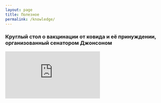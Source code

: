 ```yaml
---
layout: page
title: Полезное
permalink: /knowledge/
---
```


### Круглый стол о вакцинации от ковида и её принуждении, организованный сенатором Джонсоном

<div class="youtube-container">
   <iframe class="responsive-iframe" src="https://drive.google.com/file/d/1LD8L-lf4yC8Nt-21slYQfb9YMibB62nq/preview" frameborder="0" allowfullscreen="allowfullscreen"></iframe>
</div>

